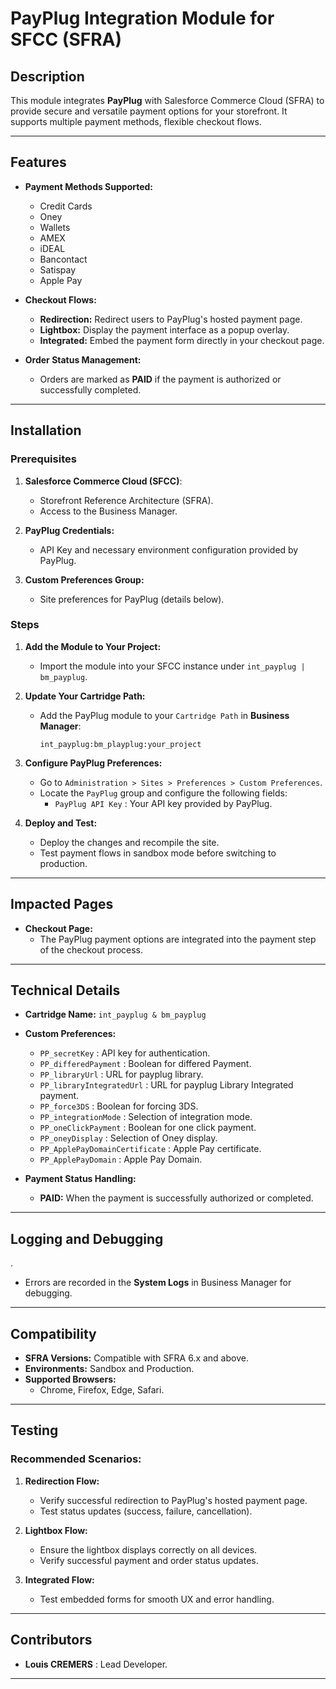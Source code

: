 # PayPlug Integration Module for SFCC (SFRA)

## Description

This module integrates **PayPlug** with Salesforce Commerce Cloud (SFRA) to provide secure and versatile payment options for your storefront. It supports multiple payment methods, flexible checkout flows.

---

## Features

- **Payment Methods Supported:**
  - Credit Cards
  - Oney
  - Wallets
  - AMEX
  - iDEAL
  - Bancontact
  - Satispay
  - Apple Pay

- **Checkout Flows:**
  - **Redirection:** Redirect users to PayPlug's hosted payment page.
  - **Lightbox:** Display the payment interface as a popup overlay.
  - **Integrated:** Embed the payment form directly in your checkout page.

- **Order Status Management:**
  - Orders are marked as **PAID** if the payment is authorized or successfully completed.

---

## Installation

### Prerequisites

1. **Salesforce Commerce Cloud (SFCC)**:
   - Storefront Reference Architecture (SFRA).
   - Access to the Business Manager.

2. **PayPlug Credentials:**
   - API Key and necessary environment configuration provided by PayPlug.

3. **Custom Preferences Group:**
   - Site preferences for PayPlug (details below).

### Steps

1. **Add the Module to Your Project:**
   - Import the module into your SFCC instance under `int_payplug | bm_payplug`.

2. **Update Your Cartridge Path:**
   - Add the PayPlug module to your `Cartridge Path` in **Business Manager**:
     ```
     int_payplug:bm_playplug:your_project
     ```

3. **Configure PayPlug Preferences:**
   - Go to `Administration > Sites > Preferences > Custom Preferences`.
   - Locate the `PayPlug` group and configure the following fields:
     - `PayPlug API Key` : Your API key provided by PayPlug.

4. **Deploy and Test:**
   - Deploy the changes and recompile the site.
   - Test payment flows in sandbox mode before switching to production.

---

## Impacted Pages

- **Checkout Page:**
  - The PayPlug payment options are integrated into the payment step of the checkout process.

---

## Technical Details

- **Cartridge Name:** `int_payplug & bm_payplug`
- **Custom Preferences:**
  - `PP_secretKey` : API key for authentication.
  - `PP_differedPayment` : Boolean for differed Payment.
  - `PP_libraryUrl` : URL for payplug library.
  - `PP_libraryIntegratedUrl` : URL for payplug Library Integrated payment.
  - `PP_force3DS` : Boolean for forcing 3DS.
  - `PP_integrationMode` : Selection of integration mode.
  - `PP_oneClickPayment` : Boolean for one click payment.
  - `PP_oneyDisplay` : Selection of Oney display.
  - `PP_ApplePayDomainCertificate` : Apple Pay certificate.
  - `PP_ApplePayDomain` : Apple Pay Domain.

- **Payment Status Handling:**
  - **PAID:** When the payment is successfully authorized or completed.
---

## Logging and Debugging
.
- Errors are recorded in the **System Logs** in Business Manager for debugging.

---

## Compatibility

- **SFRA Versions:** Compatible with SFRA 6.x and above.
- **Environments:** Sandbox and Production.
- **Supported Browsers:**
  - Chrome, Firefox, Edge, Safari.

---

## Testing

### Recommended Scenarios:
1. **Redirection Flow:**
   - Verify successful redirection to PayPlug's hosted payment page.
   - Test status updates (success, failure, cancellation).

2. **Lightbox Flow:**
   - Ensure the lightbox displays correctly on all devices.
   - Verify successful payment and order status updates.

3. **Integrated Flow:**
   - Test embedded forms for smooth UX and error handling.

---

## Contributors

- **Louis CREMERS** : Lead Developer.

---
